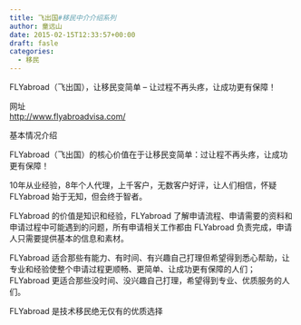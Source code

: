 ```yaml
---
title: 飞出国#移民中介介绍系列
author: 童远山
date: 2015-02-15T12:33:57+00:00
draft: fasle
categories:
  - 移民
---
```

FLYabroad（飞出国），让移民变简单 &#8211; 让过程不再头疼，让成功更有保障！

网址  
<a href="http://www.flyabroadvisa.com/" target="_blank">http://www.flyabroadvisa.com/</a>

基本情况介绍

FLYabroad（飞出国）的核心价值在于让移民变简单：过让程不再头疼，让成功更有保障！

10年从业经验，8年个人代理，上千客户，无数客户好评，让人们相信，怀疑 FLYabroad 始于无知，但会终于智者。

FLYabroad 的价值是知识和经验，FLYabroad 了解申请流程、申请需要的资料和申请过程中可能遇到的问题，所有申请相关工作都由 FLYabroad 负责完成，申请人只需要提供基本的信息和素材。

FLYabroad 适合那些有能力、有时间、有兴趣自己打理但希望得到悉心帮助，让专业和经验使整个申请过程更顺畅、更简单、让成功更有保障的人们；FLYabroad 更适合那些没时间、没兴趣自己打理，希望得到专业、优质服务的人们。

FLYabroad 是技术移民绝无仅有的优质选择